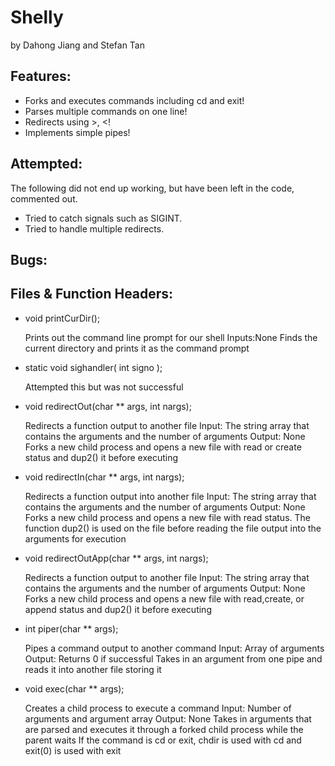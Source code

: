 # Shelly
by Dahong Jiang and Stefan Tan 

## Features:
* Forks and executes commands including cd and exit!
* Parses multiple commands on one line!
* Redirects using >, <!
* Implements simple pipes!
## Attempted:
The following did not end up working, but have been left in the code, commented out.
* Tried to catch signals such as SIGINT.
* Tried to handle multiple redirects.
## Bugs:

## Files & Function Headers:
* void printCurDir();

     Prints out the command line prompt for our shell
     Inputs:None
     Finds the current directory and prints it as the
     command prompt

* static void sighandler( int signo );

     Attempted this but was not successful

* void redirectOut(char ** args, int nargs);

     Redirects a function output to another file
     Input: The string array that contains the arguments
     	    and the number of arguments
     Output: None
     Forks a new child process and opens a new file with
     read or create status and dup2() it before executing

* void redirectIn(char ** args, int nargs);

     Redirects a function output into another file
     Input: The string array that contains the arguments
     	    and the number of arguments
     Output: None
     Forks a new child process and opens a new file with
     read status. The function dup2() is used on the file
     before reading the file output into the arguments
     for execution
     
* void redirectOutApp(char ** args, int nargs);

     Redirects a function output to another file
     Input: The string array that contains the arguments
     	    and the number of arguments
     Output: None
     Forks a new child process and opens a new file with
     read,create, or append status and dup2() it before
     executing

* int piper(char ** args);

    Pipes a command output to another command
    Input: Array of arguments
    Output: Returns 0 if successful
    Takes in an argument from one pipe and reads
    it into another file storing it

* void exec(char ** args);

    Creates a child process to execute a command
    Input: Number of arguments and argument array
    Output: None
    Takes in arguments that are parsed and executes it
    through a forked child process while the parent waits
    If the command is cd or exit, chdir is used with cd
    and exit(0) is used with exit
